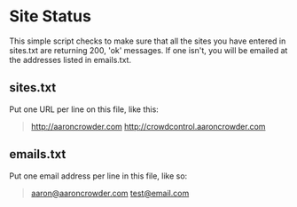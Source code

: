 # Site Status

This simple script checks to make sure that all the sites you have entered in
sites.txt are returning 200, 'ok' messages. If one isn't, you will be emailed
at the addresses listed in emails.txt.

## sites.txt

Put one URL per line on this file, like this:

>http://aaroncrowder.com
>http://crowdcontrol.aaroncrowder.com

## emails.txt

Put one email address per line in this file, like so:

>aaron@aaroncrowder.com
>test@email.com